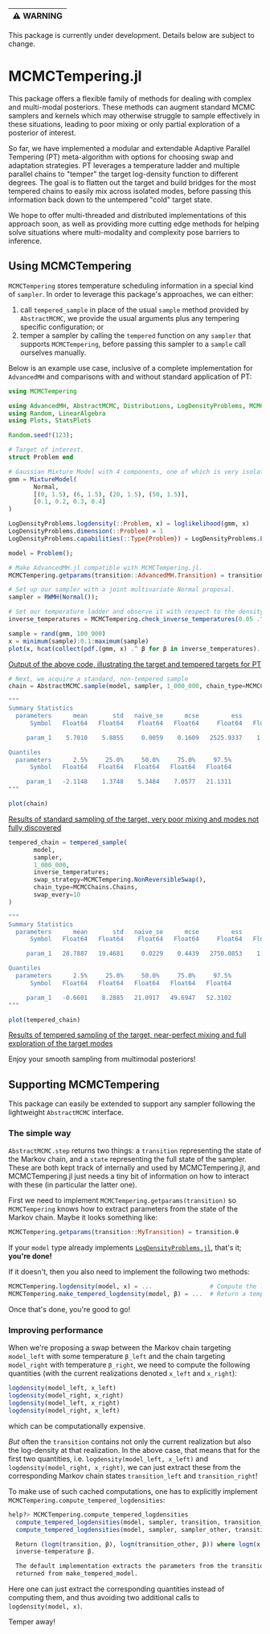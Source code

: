 | :warning: WARNING          |
|:---------------------------|

This package is currently under development. Details below are subject to change.

# MCMCTempering.jl

This package offers a flexible family of methods for dealing with complex and multi-modal posteriors. These methods can augment standard MCMC samplers and kernels which may otherwise struggle to sample effectively in these situations, leading to poor mixing or only partial exploration of a posterior of interest.

So far, we have implemented a modular and extendable Adaptive Parallel Tempering (PT) meta-algorithm with options for choosing swap and adaptation strategies. PT leverages a temperature ladder and multiple parallel chains to "temper" the target log-density function to different degrees. The goal is to flatten out the target and build bridges for the most tempered chains to easily mix across isolated modes, before passing this information back down to the untempered "cold" target state.

We hope to offer multi-threaded and distributed implementations of this approach soon, as well as providing more cutting edge methods for helping solve situations where multi-modality and complexity pose barriers to inference.


## Using MCMCTempering

`MCMCTempering` stores temperature scheduling information in a special kind of `sampler`. In order to leverage this package's approaches, we can either:

1. call `tempered_sample` in place of the usual `sample` method provided by `AbstractMCMC`, we provide the usual arguments plus any tempering specific configuration; or
2. temper a sampler by calling the `tempered` function on any `sampler` that supports `MCMCTempering`, before passing this sampler to a `sample` call ourselves manually.

Below is an example use case, inclusive of a complete implementation for `AdvancedMH` and comparisons with and without standard application of PT:

```julia
using MCMCTempering

using AdvancedMH, AbstractMCMC, Distributions, LogDensityProblems, MCMCChains
using Random, LinearAlgebra
using Plots, StatsPlots

Random.seed!(123);

# Target of interest.
struct Problem end

# Gaussian Mixture Model with 4 components, one of which is very isolated from the rest
gmm = MixtureModel(
       Normal,
       [(0, 1.5), (6, 1.5), (20, 1.5), (50, 1.5)],
       [0.1, 0.2, 0.3, 0.4]
)

LogDensityProblems.logdensity(::Problem, x) = loglikelihood(gmm, x)
LogDensityProblems.dimension(::Problem) = 1
LogDensityProblems.capabilities(::Type{Problem}) = LogDensityProblems.LogDensityOrder{0}()

model = Problem();

# Make AdvancedMH.jl compatible with MCMCTempering.jl.
MCMCTempering.getparams(transition::AdvancedMH.Transition) = transition.params

# Set up our sampler with a joint multivariate Normal proposal.
sampler = RWMH(Normal());

# Set our temperature ladder and observe it with respect to the density
inverse_temperatures = MCMCTempering.check_inverse_temperatures(0.05 .^ [0, 1, 2])

sample = rand(gmm, 100_000)
x = minimum(sample):0.1:maximum(sample)
plot(x, hcat(collect(pdf.(gmm, x) .^ β for β in inverse_temperatures)...))
```

[Output of the above code, illustrating the target and tempered targets for PT](docs/tempered_densities.png)

```julia
# Next, we acquire a standard, non-tempered sample
chain = AbstractMCMC.sample(model, sampler, 1_000_000, chain_type=MCMCChains.Chains)

"""
Summary Statistics
  parameters      mean       std   naive_se      mcse         ess      rhat 
      Symbol   Float64   Float64    Float64   Float64     Float64   Float64 

     param_1    5.7010    5.8855     0.0059    0.1609   2525.9337    1.0980

Quantiles
  parameters      2.5%     25.0%     50.0%     75.0%     97.5% 
      Symbol   Float64   Float64   Float64   Float64   Float64 

     param_1   -2.1148    1.3748    5.3484    7.0577   21.1311
"""

plot(chain)
```

[Results of standard sampling of the target, very poor mixing and modes not fully discovered](docs/chain.png)

```julia
tempered_chain = tempered_sample(
       model,
       sampler,
       1_000_000,
       inverse_temperatures;
       swap_strategy=MCMCTempering.NonReversibleSwap(),
       chain_type=MCMCChains.Chains,
       swap_every=10
)

"""
Summary Statistics
  parameters      mean       std   naive_se      mcse         ess      rhat 
      Symbol   Float64   Float64    Float64   Float64     Float64   Float64 

     param_1   28.7887   19.4681     0.0229    0.4439   2750.0853    1.0015

Quantiles
  parameters      2.5%     25.0%     50.0%     75.0%     97.5% 
      Symbol   Float64   Float64   Float64   Float64   Float64 

     param_1   -0.6601    8.2885   21.0917   49.6947   52.3102
"""

plot(tempered_chain)
```

[Results of tempered sampling of the target, near-perfect mixing and full exploration of the target modes](docs/tempered_chain.png)

Enjoy your smooth sampling from multimodal posteriors!


## Supporting MCMCTempering

This package can easily be extended to support any sampler following the lightweight `AbstractMCMC` interface.

### The simple way

`AbstractMCMC.step` returns two things: a `transition` representing the state of the Markov chain, and a `state` representing the full state of the sampler. These are both kept track of internally and used by MCMCTempering.jl, and MCMCTempering.jl just needs a tiny bit of information on how to interact with these (in particular the latter one).

First we need to implement `MCMCTempering.getparams(transition)` so `MCMCTempering` knows how to extract parameters from the state of the Markov chain. Maybe it looks something like:

```julia
MCMCTempering.getparams(transition::MyTransition) = transition.θ
```

If your `model` type already implements [`LogDensityProblems.jl`](https://github.com/tpapp/LogDensityProblems.jl), that's it; **you're done!**

If it doesn't, then you also need to implement the following two methods:

```julia
MCMCTempering.logdensity(model, x) = ...                # Compute the log-density of `model` at `x`.
MCMCTempering.make_tempered_logdensity(model, β) = ...  # Return a tempered `model` which can be passed to `logdensity`.
```

Once that's done, you're good to go!

### Improving performance

When we're proposing a swap between the Markov chain targeting `model_left` with some temperature `β_left` and the chain targeting `model_right` with temperature `β_right`, we need to compute the following quantities (with the current realizations denoted `x_left` and `x_right`):

```julia
logdensity(model_left, x_left)
logdensity(model_right, x_right)
logdensity(model_left, x_right)
logdensity(model_right, x_left)
```

which can be computationally expensive. 

_But_ often the `transition` contains not only the current realization but also the log-density at that realization. In the above case, that means that for the first two quantities, i.e. `logdensity(model_left, x_left)` and `logdensity(model_right, x_right)`, we can just extract these from the corresponding Markov chain states `transition_left` and `transition_right`!

To make use of such cached computations, one has to explicitly implement `MCMCTempering.compute_tempered_logdensities`:

```julia
help?> MCMCTempering.compute_tempered_logdensities
  compute_tempered_logdensities(model, sampler, transition, transition_other, β)
  compute_tempered_logdensities(model, sampler, sampler_other, transition, transition_other, state, state_other, β, β_other)

  Return (logπ(transition, β), logπ(transition_other, β)) where logπ(x, β) denotes the log-density for model with
  inverse-temperature β.

  The default implementation extracts the parameters from the transitions using getparams and calls logdensity on the model
  returned from make_tempered_model.
```

Here one can just extract the corresponding quantities instead of computing them, and thus avoiding two additional calls to `logdensity(model, x)`.

Temper away!
